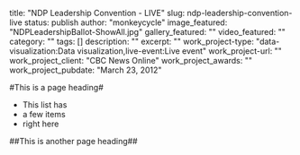 title: "NDP Leadership Convention - LIVE"
slug: ndp-leadership-convention-live
status: publish
author: "monkeycycle"
image_featured: "NDPLeadershipBallot-ShowAll.jpg"
gallery_featured: ""
video_featured: ""
category: ""
tags: []
description: ""
excerpt: ""
work_project-type: "data-visualization:Data visualization,live-event:Live event"
work_project-url: ""
work_project_client: "CBC News Online"
work_project_awards: ""
work_project_pubdate: "March 23, 2012"


#This is a page heading#

* This list has
* a few items
* right here

##This is another page heading##